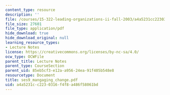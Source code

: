 ```yaml
---
content_type: resource
description: ''
file: /courses/15-322-leading-organizations-ii-fall-2003/a4a5231cc2230316f4f8a486f58061bd_ses9_mangaging_change.pdf
file_size: 27601
file_type: application/pdf
hide_download: true
hide_download_original: null
learning_resource_types:
- Lecture Notes
license: https://creativecommons.org/licenses/by-nc-sa/4.0/
ocw_type: OCWFile
parent_title: Lecture Notes
parent_type: CourseSection
parent_uid: 85eb5cf3-e12a-a956-24ea-91f405b548e8
resourcetype: Document
title: ses9_mangaging_change.pdf
uid: a4a5231c-c223-0316-f4f8-a486f58061bd
---
```

